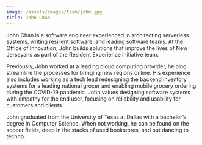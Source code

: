 ```yaml
---
image: /assets/images/team/john.jpg
title: John Chan
---
```


John Chan is a software engineer experienced in architecting serverless systems, writing resilient software, and leading software teams. At the Office of Innovation, John builds solutions that improve the lives of New Jerseyans as part of the Resident Experience initiative team.

Previously, John worked at a leading cloud computing provider, helping streamline the processes for bringing new regions online. His experience also includes working as a tech lead redesigning the backend inventory systems for a leading national grocer and enabling mobile grocery ordering during the COVID-19 pandemic. John values designing software systems with empathy for the end user, focusing on reliability and usability for customers and clients.

John graduated from the University of Texas at Dallas with a bachelor’s degree in Computer Science. When not working, he can be found on the soccer fields, deep in the stacks of used bookstores, and out dancing to techno. 
